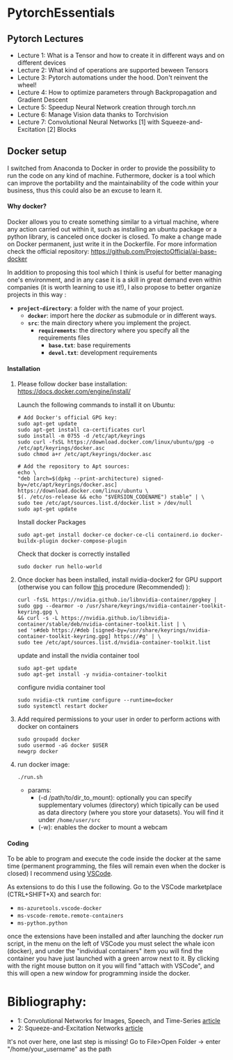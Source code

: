 # PytorchEssentials

## Pytorch Lectures
- Lecture 1: What is a Tensor and how to create it in different ways and on different devices
- Lecture 2: What kind of operations are supported beween Tensors
- Lecture 3: Pytorch automations under the hood. Don't reinvent the wheel!
- Lecture 4: How to optimize parameters through Backpropagation and Gradient Descent
- Lecture 5: Speedup Neural Network creation through torch.nn
- Lecture 6: Manage Vision data thanks to Torchvision
- Lecture 7: Convolutional Neural Networks [1] with Squeeze-and-Excitation [2] Blocks 

## Docker setup
I switched from Anaconda to Docker in order to provide the possibility to run the code on any kind of machine. Futhermore, docker is a tool which can improve the portability and the maintainability of the code within your business, thus this could also be an excuse to learn it.

#### Why docker?
Docker allows you to create something similar to a virtual machine, where any action carried out within it, such as installing an ubuntu package or a python library, is canceled once docker is closed. To make a change made on Docker permanent, just write it in the Dockerfile. For more information check the official repository: https://github.com/ProjectoOfficial/ai-base-docker

In addition to proposing this tool which I think is useful for better managing one's environment, and in any case it is a skill in great demand even within companies (it is worth learning to use it!), I also propose to better organize projects in this way :
- **`project-directory`**: a folder with the name of your project.
  - **`docker`**: import here the *docker* as submodule or in different ways.
  - **`src`**: the main directory where you implement the project.
    - **`requirements`**: the directory where you specify all the requirements files
        - **`base.txt`**: base requirements
        - **`devel.txt`**: development requirements

#### Installation
1. Please follow docker base installation: 
    https://docs.docker.com/engine/install/

    Launch the following commands to install it on Ubuntu:
    ```
    # Add Docker's official GPG key:
    sudo apt-get update
    sudo apt-get install ca-certificates curl
    sudo install -m 0755 -d /etc/apt/keyrings
    sudo curl -fsSL https://download.docker.com/linux/ubuntu/gpg -o /etc/apt/keyrings/docker.asc
    sudo chmod a+r /etc/apt/keyrings/docker.asc

    # Add the repository to Apt sources:
    echo \
    "deb [arch=$(dpkg --print-architecture) signed-by=/etc/apt/keyrings/docker.asc] https://download.docker.com/linux/ubuntu \
    $(. /etc/os-release && echo "$VERSION_CODENAME") stable" | \
    sudo tee /etc/apt/sources.list.d/docker.list > /dev/null
    sudo apt-get update
    ```

    Install docker Packages
    ```
    sudo apt-get install docker-ce docker-ce-cli containerd.io docker-buildx-plugin docker-compose-plugin
    ```

    Check that docker is correctly installed
    ```
    sudo docker run hello-world
    ```

2. Once docker has been installed, install nvidia-docker2 for GPU support (otherwise you can follow [this](https://docs.nvidia.com/datacenter/cloud-native/container-toolkit/latest/install-guide.html) procedure (Recommended) ):
    ```
    curl -fsSL https://nvidia.github.io/libnvidia-container/gpgkey | sudo gpg --dearmor -o /usr/share/keyrings/nvidia-container-toolkit-keyring.gpg \
    && curl -s -L https://nvidia.github.io/libnvidia-container/stable/deb/nvidia-container-toolkit.list | \
    sed 's#deb https://#deb [signed-by=/usr/share/keyrings/nvidia-container-toolkit-keyring.gpg] https://#g' | \
    sudo tee /etc/apt/sources.list.d/nvidia-container-toolkit.list
    ```

    update and install the nvidia container tool
    ```
    sudo apt-get update
    sudo apt-get install -y nvidia-container-toolkit
    ```

    configure nvidia container tool
    ```
    sudo nvidia-ctk runtime configure --runtime=docker
    sudo systemctl restart docker
    ```

3. Add required permissions to your user in order to perform actions with docker on containers
    ```
    sudo groupadd docker
    sudo usermod -aG docker $USER
    newgrp docker
    ```

4. run docker image:
    ```
    ./run.sh
    ```
    - params:
        - (-d /path/to/dir_to_mount): optionally you can specify supplementary volumes (directory) which tipically can be used as data directory (where you store your datasets). You will find it under ```/home/user/src```
        - (-w): enables the docker to mount a webcam

#### Coding
To be able to program and execute the code inside the docker at the same time (permanent programming, the files will remain even when the docker is closed) I recommend using [VSCode](https://code.visualstudio.com/).

As extensions to do this I use the following. Go to the VSCode marketplace (CTRL+SHIFT+X) and search for:
- ```ms-azuretools.vscode-docker```
- ```ms-vscode-remote.remote-containers```
- ```ms-python.python```

once the extensions have been installed and after launching the docker *run* script, in the menu on the left of VSCode you must select the whale icon (docker), and under the "individual containers" item you will find the container you have just launched with a green arrow next to it. By clicking with the right mouse button on it you will find "attach with VSCode", and this will open a new window for programming inside the docker.

# Bibliography:
- 1: Convolutional Networks for Images, Speech, and
Time-Series [article](https://citeseerx.ist.psu.edu/document?repid=rep1&type=pdf&doi=e26cc4a1c717653f323715d751c8dea7461aa105)
- 2: Squeeze-and-Excitation Networks [article](https://openaccess.thecvf.com/content_cvpr_2018/papers/Hu_Squeeze-and-Excitation_Networks_CVPR_2018_paper.pdf)

It's not over here, one last step is missing! Go to File>Open Folder -> enter "/home/your_username" as the path
